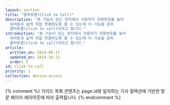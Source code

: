 ```yaml
---
layout: section
title: "클릭투콜(Click to Call)"
description: "폰 기능이 있는 장치에서 사용자가 전화번호를 눌러
  여러분과 쉽게 직접 연결하도록 할 수 있는데 이 기능을 흔히
  클릭투콜(click to call)이라고 합니다."
introduction: "폰 기능이 있는 장치에서 사용자가 전화번호를 눌러
  여러분과 쉽게 직접 연결하도록 할 수 있는데 이 기능을 흔히
  클릭투콜(click to call)이라고 합니다."
article:
  written_on: 2014-06-17
  updated_on: 2014-10-21
  order: 3
id: click-to-call
priority: 1
collection: device-access
---
```


{% comment %}
가이드 목록 콘텐츠는 page.id와 일치하는 기사 컬렉션에 기반한 방문 페이지 레이아웃에 따라 출력됩니다.
{% endcomment %}
